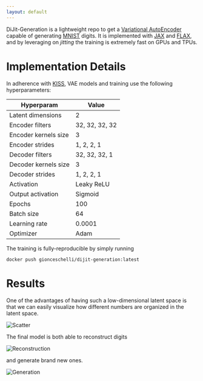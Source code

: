 ```yaml
---
layout: default
---
```


DiJit-Generation is a lightweight repo to get a [Variational AutoEncoder](https://arxiv.org/abs/1312.6114) capable of generating [MNIST](http://yann.lecun.com/exdb/mnist/) digits.
It is implemented with [JAX](https://jax.readthedocs.io/en/latest/) and [FLAX](https://flax.readthedocs.io/en/latest/), and by leveraging on _jitting_ the training is extremely fast on GPUs and TPUs.

# Implementation Details

In adherence with [KISS](https://people.apache.org/~fhanik/kiss.html), VAE models and training use the following hyperparameters:

| Hyperparam           | Value          |
|----------------------|----------------|
| Latent dimensions    | 2              |
| Encoder filters      | 32, 32, 32, 32 |
| Encoder kernels size | 3              |
| Encoder strides      | 1, 2, 2, 1     |
| Decoder filters      | 32, 32, 32, 1  |
| Decoder kernels size | 3              |
| Decoder strides      | 1, 2, 2, 1     |
| Activation           | Leaky ReLU     |
| Output activation    | Sigmoid        | 
| Epochs               | 100            |
| Batch size           | 64             |
| Learning rate        | 0.0001         |
| Optimizer            | Adam           |

The training is fully-reproducible by simply running
```
docker push gionceschelli/dijit-generation:latest
```

# Results

One of the advantages of having such a low-dimensional latent space is that we can easily visualize how different numbers are organized in the latent space.

![Scatter](/assets/scatter.png)

The final model is both able to reconstruct digits

![Reconstruction](/assets/reconstruction.png)

and generate brand new ones.

![Generation](/assets/generation.png)
